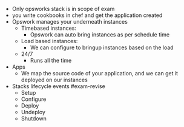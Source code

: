 - Only opsworks stack is in scope of exam
- you write cookbooks in chef and get the application created
- Opswork manages your underneath instances
	- Timebased instances:
		- Opswork can auto bring instances as per schedule time
	- Load based instances:
		- We can configure to bringup instances based on the load
	- 24/7
		- Runs all the time
- Apps
	- We map the source code of your application, and we can get it deployed on our instances
- Stacks lifecycle events #exam-revise
	- Setup
	- Configure
	- Deploy
	- Undeploy
	- Shutdown